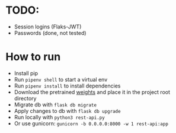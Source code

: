 # TODO:
- Session logins (Flaks-JWT)
- Passwords (done, not tested)

# How to run
- Install pip
- Run `pipenv shell` to start a virtual env
- Run `pipenv install` to install dependencies
- Download the pretrained [weights](https://drive.google.com/open?id=16fTx2CFWCI82DWMBfqK7Oszuc1dK3KzZ) and place it in the project root directory
- Migrate db with `flask db migrate`
- Apply changes to db with `flask db upgrade`
- Run locally with `python3 rest-api.py`
- Or use gunicorn: `gunicorn -b 0.0.0.0:8000 -w 1 rest-api:app`
